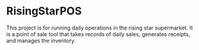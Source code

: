 # RisingStarPOS

This project is for running daily operations in the rising star supermarket. It is a point of sale tool that takes records of daily sales, generates receipts, and manages the inventory. 
